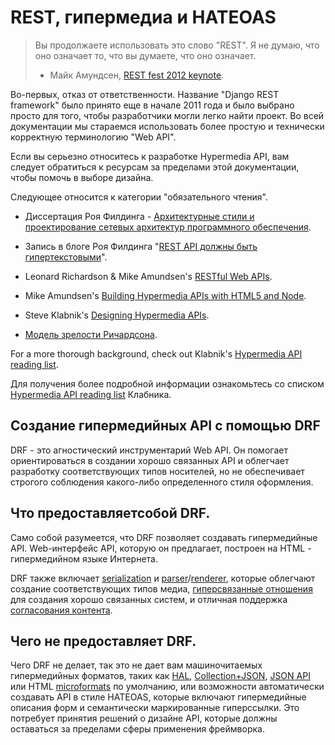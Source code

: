 <!-- TRANSLATED by md-translate -->
# REST, гипермедиа и HATEOAS

> Вы продолжаете использовать это слово "REST". Я не думаю, что оно означает то, что вы думаете, что оно означает.
>
> - Майк Амундсен, [REST fest 2012 keynote](https://vimeo.com/channels/restfest/49503453).

Во-первых, отказ от ответственности. Название "Django REST framework" было принято еще в начале 2011 года и было выбрано просто для того, чтобы разработчики могли легко найти проект. Во всей документации мы стараемся использовать более простую и технически корректную терминологию "Web API".

Если вы серьезно относитесь к разработке Hypermedia API, вам следует обратиться к ресурсам за пределами этой документации, чтобы помочь в выборе дизайна.

Следующее относится к категории "обязательного чтения".

- Диссертация Роя Филдинга - [Архитектурные стили и проектирование сетевых архитектур программного обеспечения](https://www.ics.uci.edu/~fielding/pubs/dissertation/top.htm).

- Запись в блоге Роя Филдинга "[REST API должны быть гипертекстовыми](https://roy.gbiv.com/untangled/2008/rest-apis-must-be-hypertext-driven)".

- Leonard Richardson & Mike Amundsen's [RESTful Web APIs](http://restfulwebapis.org/).

- Mike Amundsen's [Building Hypermedia APIs with HTML5 and Node](https://www.amazon.com/Building-Hypermedia-APIs-HTML5-Node/dp/1449306578).

- Steve Klabnik's [Designing Hypermedia APIs](http://designinghypermediaapis.com/).

- [Модель зрелости Ричардсона](https://martinfowler.com/articles/richardsonMaturityModel.html).

For a more thorough background, check out Klabnik's [Hypermedia API reading list](http://blog.steveklabnik.com/posts/2012-02-27-hypermedia-api-reading-list).

Для получения более подробной информации ознакомьтесь со списком [Hypermedia API reading list](http://blog.steveklabnik.com/posts/2012-02-27-hypermedia-api-reading-list) Клабника.

## Создание гипермедийных API с помощью DRF

DRF - это агностический инструментарий Web API. Он помогает ориентироваться в создании хорошо связанных API и облегчает разработку соответствующих типов носителей, но не обеспечивает строгого соблюдения какого-либо определенного стиля оформления.

## Что предоставляетсобой DRF.

Само собой разумеется, что DRF позволяет создавать гипермедийные API. Web-интерфейс API, которую он предлагает, построен на HTML - гипермедийном языке Интернета.

DRF также включает [serialization](../api-guide/serializers.md) и [parser](../api-guide/parsers.md)/[renderer](../api-guide/renderers.md), которые облегчают создание соответствующих типов медиа, [гиперсвязанные отношения](../api-guide/fields.md) для создания хорошо связанных систем, и отличная поддержка [согласования контента](../api-guide/content-negotiation.md).

## Чего не предоставляет DRF.

Чего DRF не делает, так это не дает вам машиночитаемых гипермедийных форматов, таких как [HAL](http://stateless.co/hal_specification.html), [Collection+JSON](http://www.amundsen.com/media-types/collection/), [JSON API](http://jsonapi.org/) или HTML [microformats](http://microformats.org/wiki/Main_Page) по умолчанию, или возможности автоматически создавать API в стиле HATEOAS, которые включают гипермедийные описания форм и семантически маркированные гиперссылки. Это потребует принятия решений о дизайне API, которые должны оставаться за пределами сферы применения фреймворка.

